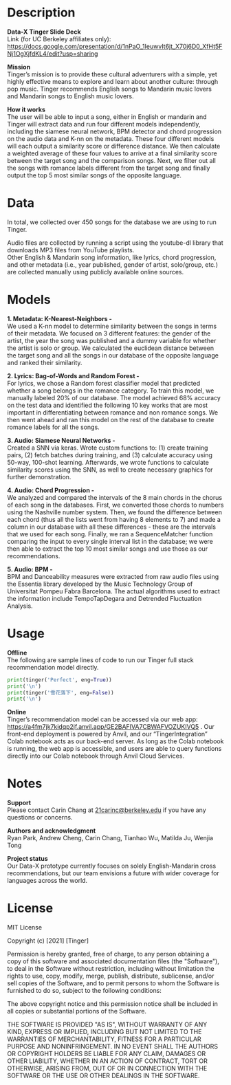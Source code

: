 # Description

**Data-X Tinger Slide Deck**\
Link (for UC Berkeley affiliates only):\
https://docs.google.com/presentation/d/1nPaO_1IeuwvIt6jt_X70j6D0_XfHt5FNj1OgXjfdKL4/edit?usp=sharing

**Mission**\
Tinger’s mission is to provide these cultural adventurers with a simple, yet highly effective means to explore and learn about another culture: through pop music. Tinger recommends English songs to Mandarin music lovers and Mandarin songs to English music lovers.

**How it works**\
The user will be able to input a song, either in English or mandarin and Tinger will extract data and run four different models independently, including the siamese neural network, BPM detector and chord progression on the audio data and K-nn on the metadata. These four different models will each output a similarity score or difference distance. We then calculate a weighted average of these four values to arrive at a final similarity score between the target song and the comparison songs. Next, we filter out all the songs with romance labels different from the target song and finally output the top 5 most similar songs of the opposite language.

# Data

In total, we collected over 450 songs for the database we are using to run Tinger.

Audio files are collected by running a script using the youtube-dl library that downloads MP3 files from YouTube playlists.\
Other English & Mandarin song information, like lyrics, chord progression, and other metadata (i.e., year published, gender of artist, solo/group, etc.) are collected manually using publicly available online sources.


# Models

**1. Metadata: K-Nearest-Neighbors -**\
We used a K-nn model to determine similarity between the songs in terms of their metadata. We focused on 3 different features: the gender of the artist, the year the song was published and a dummy variable for whether the artist is solo or group. We calculated the euclidean distance between the target song and all the songs in our database of the opposite language and ranked their similarity.

**2. Lyrics: Bag-of-Words and Random Forest -**\
For lyrics, we chose a Random forest classifier model that predicted whether a song belongs in the romance category. To train this model, we manually labeled 20% of our database. The model achieved 68% accuracy on the test data and identified the following 10 key works that are most important in differentiating between romance and non romance songs. We then went ahead and ran this model on the rest of the database to create romance labels for all the songs.

**3. Audio: Siamese Neural Networks -**\
Created a SNN via keras. Wrote custom functions to: (1) create training pairs, (2) fetch batches during training, and (3) calculate accuracy using 50-way, 100-shot learning. Afterwards, we wrote functions to calculate similarity scores using the SNN, as well to create necessary graphics for further demonstration.

**4. Audio: Chord Progression -**\
We analyzed and compared the intervals of the 8 main chords in the chorus of each song in the databases. First, we converted those chords to numbers using the Nashville number system. Then, we found the difference between each chord (thus all the lists went from having 8 elements to 7) and made a column in our database with all these differences - these are the intervals that we used for each song. Finally, we ran a SequenceMatcher function comparing the input to every single interval list in the database; we were then able to extract the top 10 most similar songs and use those as our recommendations.

**5. Audio: BPM -**\
BPM and Danceability measures were extracted from raw audio files using the Essentia library developed by the Music Technology Group of Universitat Pompeu Fabra Barcelona. The actual algorithms used to extract the information include TempoTapDegara and Detrended Fluctuation Analysis.


# Usage

**Offline**\
The following are sample lines of code to run our Tinger full stack recommendation model directly.
```python
print(tinger('Perfect', eng=True))
print('\n')
print(tinger('雪花落下', eng=False))
print('\n')
```

**Online**\
Tinger’s recommendation model can be accessed via our web app: https://a4fm7jk7kidqp2jf.anvil.app/GE2BAFIVA7CBWAFVOZUKIVQ5 . Our front-end deployment is powered by Anvil, and our “TingerIntegration” Colab notebook acts as our back-end server. As long as the Colab notebook is running, the web app is accessible, and users are able to query functions directly into our Colab notebook through Anvil Cloud Services.


# Notes

**Support**\
Please contact Carin Chang at 21carinc@berkeley.edu if you have any questions or concerns.

**Authors and acknowledgment**\
Ryan Park, Andrew Cheng, Carin Chang, Tianhao Wu, Matilda Ju, Wenjia Tong

**Project status**\
Our Data-X prototype currently focuses on solely English-Mandarin cross recommendations, but our team envisions a future with wider coverage for languages across the world.


# License

MIT License

Copyright (c) [2021] [Tinger]

Permission is hereby granted, free of charge, to any person obtaining a copy
of this software and associated documentation files (the "Software"), to deal
in the Software without restriction, including without limitation the rights
to use, copy, modify, merge, publish, distribute, sublicense, and/or sell
copies of the Software, and to permit persons to whom the Software is
furnished to do so, subject to the following conditions:

The above copyright notice and this permission notice shall be included in all
copies or substantial portions of the Software.

THE SOFTWARE IS PROVIDED "AS IS", WITHOUT WARRANTY OF ANY KIND, EXPRESS OR
IMPLIED, INCLUDING BUT NOT LIMITED TO THE WARRANTIES OF MERCHANTABILITY,
FITNESS FOR A PARTICULAR PURPOSE AND NONINFRINGEMENT. IN NO EVENT SHALL THE
AUTHORS OR COPYRIGHT HOLDERS BE LIABLE FOR ANY CLAIM, DAMAGES OR OTHER
LIABILITY, WHETHER IN AN ACTION OF CONTRACT, TORT OR OTHERWISE, ARISING FROM,
OUT OF OR IN CONNECTION WITH THE SOFTWARE OR THE USE OR OTHER DEALINGS IN THE
SOFTWARE.

